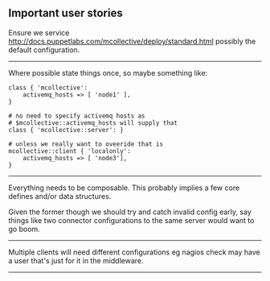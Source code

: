 Important user stories
----------------------

Ensure we service http://docs.puppetlabs.com/mcollective/deploy/standard.html
possibly the default configuration.

---

Where possible state things once, so maybe something like:

    class { 'mcollective':
        activemq_hosts => [ 'node1' ],
    }

    # no need to specify activemq hosts as
    # $mcollective::activemq_hosts will supply that
    class { 'mcollective::server': }

    # unless we really want to oveeride that is
    mcollective::client { 'localonly':
        activemq_hosts => [ 'node3'],
    }

---

Everything needs to be composable.  This probably implies a few core defines
and/or data structures.

Given the former though we should try and catch invalid config early, say
things like two connector configurations to the same server would want to go
boom.

---

Multiple clients will need different configurations eg nagios check may have a
user that's just for it in the middleware.

---


